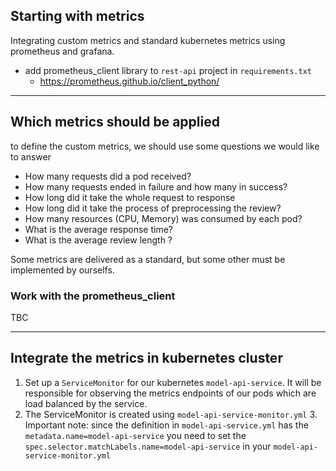 ## Starting with metrics

Integrating custom metrics and standard kubernetes metrics using prometheus and grafana.

- add prometheus_client library to `rest-api` project in `requirements.txt`
    - https://prometheus.github.io/client_python/

---

## Which metrics should be applied

to define the custom metrics, we should use some questions we would like to answer

- How many requests did a pod received?
- How many requests ended in failure and how many in success?
- How long did it take the whole request to response
- How long did it take the process of preprocessing the review?
- How many resources (CPU, Memory) was consumed by each pod?
- What is the average response time?
- What is the average review length ?

Some metrics are delivered as a standard, but some other must be implemented by ourselfs.

### Work with the prometheus_client

TBC

----

## Integrate the metrics in kubernetes cluster

1. Set up a `ServiceMonitor` for our kubernetes `model-api-service`. It will be responsible for observing the metrics
   endpoints of our pods which are load balanced by the service.
2. The ServiceMonitor is created using `model-api-service-monitor.yml`
    3. Important note: since the definition in `model-api-service.yml` has the `metadata.name=model-api-service` you
       need to set the `spec.selector.matchLabels.name=model-api-service` in your `model-api-service-monitor.yml` 
